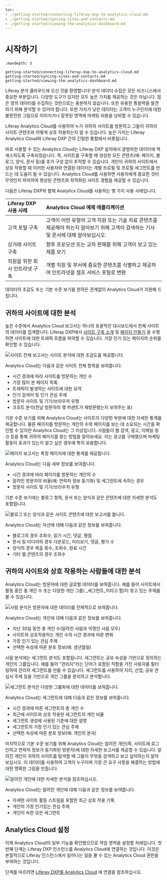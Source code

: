 ```yaml
---
toc:
- ./getting-started/connecting-liferay-dxp-to-analytics-cloud.md
- ./getting-started/syncing-sites-and-contacts.md
- ./getting-started/viewing-the-analytics-dashboard.md
---
```

# 시작하기

```{toctree}
:maxdepth: 3

getting-started/connecting-liferay-dxp-to-analytics-cloud.md
getting-started/syncing-sites-and-contacts.md
getting-started/viewing-the-analytics-dashboard.md
```

Liferay 분석 클라우드에 오신 것을 환영합니다! 분석 데이터 수집은 모든 비즈니스에서 중요한 부분입니다. 다양한 도구가 있지만 모두 높은 가치를 제공하는 것은 아닙니다. 많은 양의 데이터를 수집하는 것만으로는 충분하지 않습니다. 또한 유용한 통찰력을 발견하기 위해 분석할 수 있어야 합니다. 또한 가치가 낮은 데이터는 고객이 누구인지에 대한 불완전한 그림으로 이어지거나 잘못된 영역에 마케팅 비용을 낭비할 수 있습니다.

Liferay Analytics Cloud를 사용하여 누가 귀하의 사이트를 방문하고 그들이 귀하의 사이트 콘텐츠와 어떻게 상호 작용하는지 알 수 있습니다. 높은 가치는 Liferay Analytics Cloud와 Liferay DXP 간의 긴밀한 통합에서 비롯됩니다.

바로 사용할 수 있는 Analytics Cloud는 Liferay DXP 설치에서 광범위한 데이터에 액세스하도록 구축되었습니다. 즉, 사이트를 구축할 때 생성한 모든 콘텐츠(예: 페이지, 블로그, 양식, 문서 등)를 추가 구성 없이 추적할 수 있습니다. 개인이 귀하의 사이트에서 상호 작용할 때 이러한 사용자와 연결된 데이터는 개별 프로필 및 프로필 세그먼트를 만드는 데 도움이 될 수 있습니다. Analytics Cloud를 사용하면 사용자에게 중요한 것이 무엇인지 파악하여 향상된 콘텐츠와 최적화된 사이트 경험을 제공할 수 있습니다.

다음은 Liferay DXP와 함께 Analytics Cloud를 사용하는 몇 가지 사용 사례입니다.

| Liferay DXP 사용 사례 | Analytics Cloud 예제 애플리케이션                                                    |
|:----------------- |:---------------------------------------------------------------------------- |
| 고객 포털 구축          | 고객이 어떤 유형의 고객 지원 또는 기술 자료 콘텐츠를 제공해야 하는지 알아보기 위해 고객이 검색하는 기사 및 문서에 대해 알아보십시오. |
| 상거래 사이트 구축        | 향후 프로모션 또는 교차 판매를 위해 고객이 보고 있는 제품 보기                                         |
| 직원을 위한 회사 인트라넷 구축 | 개별 직원 및 부서에 중요한 콘텐츠를 식별하고 제공하여 인트라넷을 셀프 서비스 포털로 변환                           |

데이터의 조감도 또는 기본 수준 보기를 원하든 관계없이 Analytics Cloud가 지원해 드립니다.

## 귀하의 사이트에 대한 분석

높은 수준에서 Analytics Cloud 보고서는 하나의 포괄적인 대시보드에서 전체 사이트의 데이터를 집계합니다. Liferay DXP에서 [사이트 구축 소개](https://learn.liferay.com/dxp/latest/ko/site-building/introduction-to-site-building.html) 및 [페이지 만들기](https://learn.liferay.com/dxp/latest/ko/site-building/creating-pages.html) 을 수행하면 사이트에 대한 트래픽 흐름을 파악할 수 있습니다. 가장 인기 있는 페이지의 순위를 확인할 수 있습니다.

![사이트 전체 보고서는 사이트 분석에 대한 조감도를 제공합니다.](./getting-started/images/01.png)

Analytics Cloud는 다음과 같은 사이트 전체 항목을 보여줍니다.

* 시간 경과에 따라 사이트를 방문하는 개인 수
* 가장 많이 본 페이지 목록
* 트래픽이 발생하는 사이트에 대한 요약
* 인기 검색어 및 인기 관심 주제
* 방문자 사이트 및 기기/브라우저 유형
* 코호트 분석(전날 방문자의 몇 퍼센트가 재방문했는지 보여주는 표)

기본 수준 보기를 위해 Analytics Cloud는 사이트의 다양한 부분에 대한 자세한 통계를 제공합니다. 물론 페이지를 방문하는 개인의 수와 페이지를 보는 데 소요되는 시간을 확인할 수 있지만 Analytics Cloud는 그 이상입니다. 사람들이 웹 검색, 광고, 이메일 링크 등을 통해 귀하의 페이지를 찾는 방법을 알아보세요. 이는 광고를 구매했으며 마케팅 활동이 효과가 있는지 알고 싶은 경우에 특히 유용합니다.

![페이지 보고서는 특정 페이지에 대한 통계를 제공합니다.](./getting-started/images/02.png)

Analytics Cloud는 다음 세부 정보를 보여줍니다.

* 시간 경과에 따라 페이지를 방문하는 개인의 수
* 알려진 방문자의 비율(예: 연락처 정보 동기화) 및 세그먼트에 속하는 경우
* 방문자 사이트 및 기기/브라우저 유형

기본 수준 보기에는 블로그 항목, 문서 또는 양식과 같은 콘텐츠에 대한 자세한 분석도 포함됩니다.

![블로그 또는 양식과 같은 사이트 콘텐츠에 대한 보고서를 봅니다.](./getting-started/images/03.png)

Analytics Cloud는 자산에 대해 다음과 같은 정보를 보여줍니다.

* 블로그의 경우 조회수, 읽기 시간, 댓글, 평점
* 문서 및 미디어의 경우 다운로드, 미리보기, 댓글, 평가 수
* 양식의 경우 제출 횟수, 조회수, 완료 시간
* 기타 웹 콘텐츠의 경우 조회수

## 귀하의 사이트와 상호 작용하는 사람들에 대한 분석

Analytics Cloud는 방문자에 대한 글로벌 데이터를 보여줍니다. 예를 들어 사이트에서 활동 중인 총 개인 수 또는 다양한 개인 그룹( _세그먼트_이라고 함)이 찾고 있는 주제를 볼 수 있습니다.

![사람 분석은 방문자에 대한 데이터를 전체적으로 보여줍니다.](./getting-started/images/04.png)

Analytics Cloud는 개인에 대해 다음과 같은 정보를 보여줍니다.

* 지난 30일 동안 총 개인 수(알려진 사람과 익명인 사람 모두)
* 사이트와 상호작용하는 개인 수의 시간 경과에 따른 변화
* 가장 인기 있는 관심 주제
* 선택한 속성에 따른 분포 정보(예: 생년월일)

사람 분석에는 세그먼트 분석도 포함됩니다. 세그먼트는 공유 속성을 기반으로 정의하는 개인의 그룹입니다. 예를 들어 "관리자"라는 단어가 포함된 직함을 가진 사용자를 필터링하여 관리자 세그먼트를 만들 수 있습니다. 세그먼트를 사용하여 지리, 산업, 공유 관심사 주제 등을 기반으로 개인 그룹을 분리하고 분석합니다.

![세그먼트 분석은 다양한 그룹화에 대한 데이터를 보여줍니다.](./getting-started/images/05.png)

Analytics Cloud는 세그먼트에 대해 다음과 같은 정보를 보여줍니다.

* 시간 경과에 따른 세그먼트의 총 개인 수
* 최근에 사이트와 상호 작용한 세그먼트의 개인 비율
* 세그먼트 생성에 사용된 기준에 대한 설명
* 세그먼트의 가장 인기 있는 관심 주제
* 선택한 속성에 따른 분포 정보(예: 개인의 본국)

마지막으로 기본 수준 보기를 위해 Analytics Cloud는 알려진 개인(즉, 사이트에 로그인하고 연락처 정보가 동기화된 방문자)에 대한 자세한 보고서를 제공할 수 있습니다. 알려진 개인이 귀하의 사이트를 탐색할 때 그들이 무엇을 검색하고 보고 싶어하는지 알아보십시오. 이 데이터를 사용하여 고객이 누구이며 가장 큰 요구 사항을 해결하는 방법에 대한 명확한 그림을 만듭니다.

![알려진 개인에 대한 자세한 분석을 참조하십시오.](./getting-started/images/06.png)

Analytics Cloud는 알려진 개인에 대해 다음과 같은 정보를 보여줍니다.

* 자세한 사이트 활동 스트림을 포함한 최근 상호 작용 기록
* 개인의 가장 인기있는 관심 주제
* 개인이 속한 모든 세그먼트

## Analytics Cloud 설정

이제 Analytics Cloud의 일부 기능을 확인했으므로 작업 영역을 설정할 차례입니다. 첫 번째 단계는 Liferay DXP 인스턴스를 Analytics Cloud에 연결하는 것입니다. 이것은 본질적으로 Liferay 인스턴스에서 일어나는 일을 볼 수 있는 Analytics Cloud 권한을 부여하는 것입니다.

단계를 따르려면 [Liferay DXP를 Analytics Cloud](./getting-started/connecting-liferay-dxp-to-analytics-cloud.md) 에 연결을 참조하십시오.
